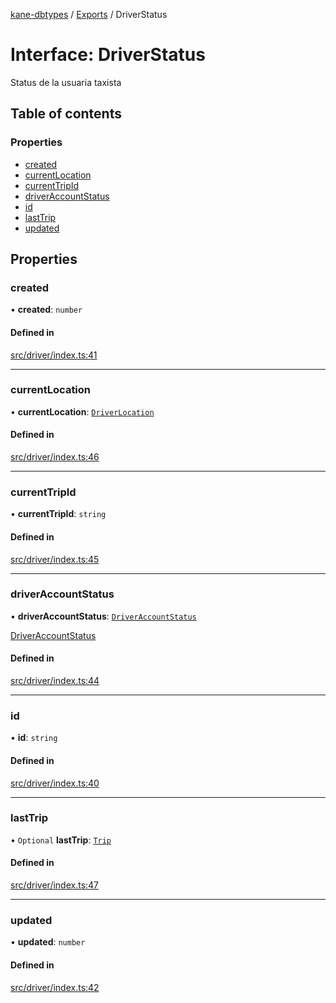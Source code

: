 [kane-dbtypes](../README.md) / [Exports](../modules.md) / DriverStatus

# Interface: DriverStatus

Status de la usuaria taxista

## Table of contents

### Properties

- [created](DriverStatus.md#created)
- [currentLocation](DriverStatus.md#currentlocation)
- [currentTripId](DriverStatus.md#currenttripid)
- [driverAccountStatus](DriverStatus.md#driveraccountstatus)
- [id](DriverStatus.md#id)
- [lastTrip](DriverStatus.md#lasttrip)
- [updated](DriverStatus.md#updated)

## Properties

### created

• **created**: `number`

#### Defined in

[src/driver/index.ts:41](https://github.com/gatitolabs/kane-dbtypes/blob/0866c8c/src/driver/index.ts#L41)

___

### currentLocation

• **currentLocation**: [`DriverLocation`](DriverLocation.md)

#### Defined in

[src/driver/index.ts:46](https://github.com/gatitolabs/kane-dbtypes/blob/0866c8c/src/driver/index.ts#L46)

___

### currentTripId

• **currentTripId**: `string`

#### Defined in

[src/driver/index.ts:45](https://github.com/gatitolabs/kane-dbtypes/blob/0866c8c/src/driver/index.ts#L45)

___

### driverAccountStatus

• **driverAccountStatus**: [`DriverAccountStatus`](../modules.md#driveraccountstatus)

[DriverAccountStatus](../modules.md#driveraccountstatus)

#### Defined in

[src/driver/index.ts:44](https://github.com/gatitolabs/kane-dbtypes/blob/0866c8c/src/driver/index.ts#L44)

___

### id

• **id**: `string`

#### Defined in

[src/driver/index.ts:40](https://github.com/gatitolabs/kane-dbtypes/blob/0866c8c/src/driver/index.ts#L40)

___

### lastTrip

• `Optional` **lastTrip**: [`Trip`](Trip.md)

#### Defined in

[src/driver/index.ts:47](https://github.com/gatitolabs/kane-dbtypes/blob/0866c8c/src/driver/index.ts#L47)

___

### updated

• **updated**: `number`

#### Defined in

[src/driver/index.ts:42](https://github.com/gatitolabs/kane-dbtypes/blob/0866c8c/src/driver/index.ts#L42)
